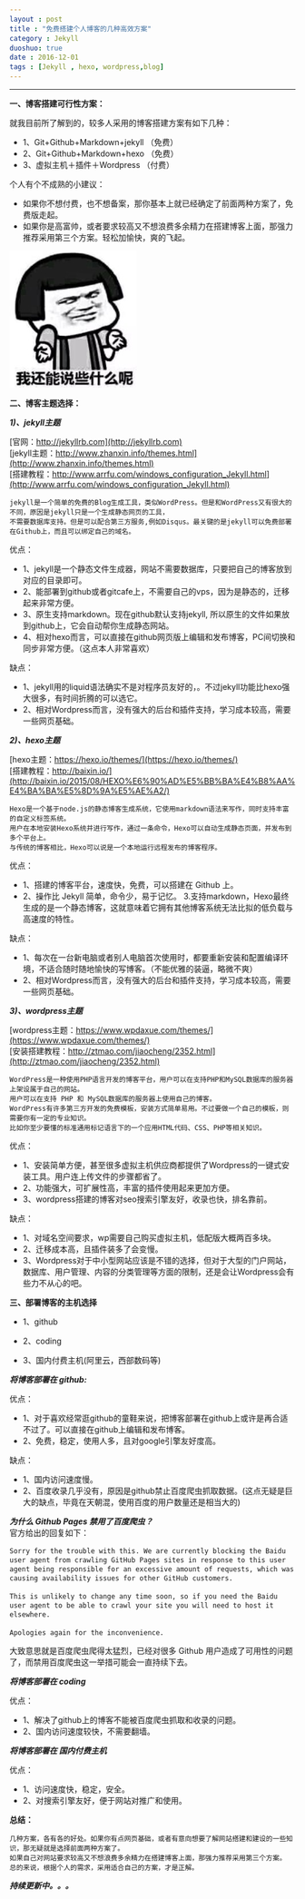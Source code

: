 ```yaml
---
layout : post
title : "免费搭建个人博客的几种高效方案"
category : Jekyll
duoshuo: true
date : 2016-12-01
tags : [Jekyll , hexo, wordpress,blog]
---
```


******

**一、博客搭建可行性方案：**

就我目前所了解到的，较多人采用的博客搭建方案有如下几种：  

* 1、Git+Github+Markdown+jekyll （免费）  
* 2、Git+Github+Markdown+hexo   （免费）
* 3、虚拟主机＋插件＋Wordpress  （付费）

个人有个不成熟的小建议：

* 如果你不想付费，也不想备案，那你基本上就已经确定了前面两种方案了，免费版走起。
* 如果你是高富帅，或者要求较高又不想浪费多余精力在搭建博客上面，那强力推荐采用第三个方案。轻松加愉快，爽的飞起。  

![图1](/res/img/blog/2016/12/1.jpg )  

**二、博客主题选择：**

***1)、jekyll主题***

[官网：http://jekyllrb.com](http://jekyllrb.com)   
[jekyll主题：http://www.zhanxin.info/themes.html](http://www.zhanxin.info/themes.html)      
[搭建教程：http://www.arrfu.com/windows_configuration_Jekyll.html](http://www.arrfu.com/windows_configuration_Jekyll.html)   

    jekyll是一个简单的免费的Blog生成工具，类似WordPress。但是和WordPress又有很大的不同，原因是jekyll只是一个生成静态网页的工具，
    不需要数据库支持。但是可以配合第三方服务,例如Disqus。最关键的是jekyll可以免费部署在Github上，而且可以绑定自己的域名。

优点：  

* 1、jekyll是一个静态文件生成器，网站不需要数据库，只要把自己的博客放到对应的目录即可。
* 2、能部署到github或者gitcafe上，不需要自己的vps，因为是静态的，迁移起来非常方便。
* 3、原生支持markdown。现在github默认支持jekyll, 所以原生的文件如果放到github上，它会自动帮你生成静态网站。
* 4、相对hexo而言，可以直接在github网页版上编辑和发布博客，PC间切换和同步非常方便。（这点本人非常喜欢）

缺点：  

* 1、jekyll用的liquid语法确实不是对程序员友好的，。不过jekyll功能比hexo强大很多，有时间折腾的可以选它。
* 2、相对Wordpress而言，没有强大的后台和插件支持，学习成本较高，需要一些网页基础。

***2)、hexo主题***

[hexo主题：https://hexo.io/themes/](https://hexo.io/themes/)      
[搭建教程：http://baixin.io/](http://baixin.io/2015/08/HEXO%E6%90%AD%E5%BB%BA%E4%B8%AA%E4%BA%BA%E5%8D%9A%E5%AE%A2/)  

    Hexo是一个基于node.js的静态博客生成系统，它使用markdown语法来写作，同时支持丰富的自定义标签系统。   
    用户在本地安装Hexo系统并进行写作，通过一条命令，Hexo可以自动生成静态页面，并发布到多个平台上。
    与传统的博客相比，Hexo可以说是一个本地运行远程发布的博客程序。     

优点：

* 1、搭建的博客平台，速度快，免费，可以搭建在 Github 上。
* 2、操作比 Jekyll 简单，命令少，易于记忆。 3.支持markdown，Hexo最终生成的是一个静态博客，这就意味着它拥有其他博客系统无法比拟的低负载与高速度的特性。

缺点：

* 1、每次在一台新电脑或者别人电脑首次使用时，都要重新安装和配置编译环境，不适合随时随地愉快的写博客。（不能优雅的装逼，略微不爽）
* 2、相对Wordpress而言，没有强大的后台和插件支持，学习成本较高，需要一些网页基础。

***3)、wordpress主题***

[wordpress主题：https://www.wpdaxue.com/themes/](https://www.wpdaxue.com/themes/)  
[安装搭建教程：http://ztmao.com/jiaocheng/2352.html](http://ztmao.com/jiaocheng/2352.html)

    WordPress是一种使用PHP语言开发的博客平台，用户可以在支持PHP和MySQL数据库的服务器上架设属于自己的网站。
    用户可以在支持 PHP 和 MySQL数据库的服务器上使用自己的博客。
    WordPress有许多第三方开发的免费模板，安装方式简单易用。不过要做一个自己的模板，则需要你有一定的专业知识。
    比如你至少要懂的标准通用标记语言下的一个应用HTML代码、CSS、PHP等相关知识。

优点：  

* 1、安装简单方便，甚至很多虚拟主机供应商都提供了Wordpress的一键式安装工具。用户连上传文件的步骤都省了。   
* 2、功能强大，可扩展性高，丰富的插件使用起来更加方便。   
* 3、wordpress搭建的博客对seo搜索引擎友好，收录也快，排名靠前。

缺点：

* 1、对域名空间要求，wp需要自己购买虚拟主机，低配版大概两百多块。   
* 2、迁移成本高，且插件装多了会变慢。
* 3、Wordpress对于中小型网站应该是不错的选择，但对于大型的门户网站，数据库、用户管理、内容的分类管理等方面的限制，还是会让Wordpress会有些力不从心的吧。  



**三、部署博客的主机选择**

* 1、github

* 2、coding

* 3、国内付费主机(阿里云，西部数码等)

***将博客部署在 github:***

优点：

* 1、对于喜欢经常逛github的童鞋来说，把博客部署在github上或许是再合适不过了。可以直接在github上编辑和发布博客。
* 2、免费，稳定，使用人多，且对google引擎友好度高。

缺点：

* 1、国内访问速度慢。
* 2、百度收录几乎没有，原因是github禁止百度爬虫抓取数据。(这点无疑是巨大的缺点，毕竟在天朝混，使用百度的用户数量还是相当大的)

***为什么 Github Pages 禁用了百度爬虫？***   
官方给出的回复如下：

```
Sorry for the trouble with this. We are currently blocking the Baidu user agent from crawling GitHub Pages sites in response to this user agent being responsible for an excessive amount of requests, which was causing availability issues for other GitHub customers.

This is unlikely to change any time soon, so if you need the Baidu user agent to be able to crawl your site you will need to host it elsewhere.

Apologies again for the inconvenience.

```

大致意思就是百度爬虫爬得太猛烈，已经对很多 Github 用户造成了可用性的问题了，而禁用百度爬虫这一举措可能会一直持续下去。

***将博客部署在 coding***

优点：

* 1、解决了github上的博客不能被百度爬虫抓取和收录的问题。
* 2、国内访问速度较快，不需要翻墙。

***将博客部署在 国内付费主机***

优点：

* 1、访问速度快，稳定，安全。
* 2、对搜索引擎友好，便于网站对推广和使用。


**总结：**

    几种方案，各有各的好处。如果你有点网页基础，或者有意向想要了解网站搭建和建设的一些知识，那无疑就是选择前面两种方案了。   
    如果自己对网站要求较高又不想浪费多余精力在搭建博客上面，那强力推荐采用第三个方案。   
    总的来说，根据个人的需求，采用适合自己的方案，才是正解。   

***持续更新中。。。***
